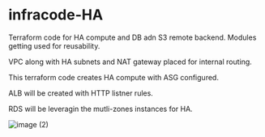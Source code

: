 # infracode-HA
Terraform code for HA compute and DB adn S3 remote backend.
Modules getting used for reusability.

VPC along with HA subnets and NAT gateway placed for internal routing.

This terraform code creates HA compute with ASG configured.

ALB will be created with HTTP listner rules.

RDS will be leveragin the mutli-zones instances for HA.


![image (2)](https://user-images.githubusercontent.com/16948226/118877303-e7d1d780-b90b-11eb-854b-e5bb2bd395f5.png)


